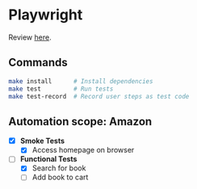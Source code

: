 # Playwright

Review [here](https://github.com/dialex/start-testing/tree/main/docs/toolbox/framework/playwright.md).

## Commands

```sh
make install      # Install dependencies
make test         # Run tests
make test-record  # Record user steps as test code
```

## Automation scope: Amazon

- [x] **Smoke Tests**
  - [x] Access homepage on browser
- [ ] **Functional Tests**
  - [x] Search for book
  - [ ] Add book to cart
